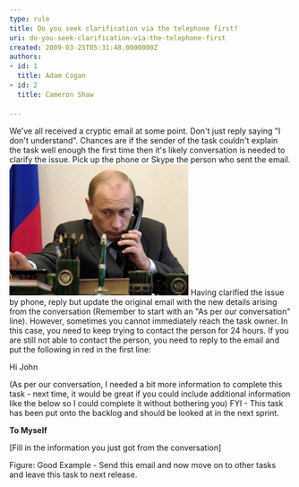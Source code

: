```yaml
---
type: rule
title: Do you seek clarification via the telephone first?
uri: do-you-seek-clarification-via-the-telephone-first
created: 2009-03-25T05:31:48.0000000Z
authors:
- id: 1
  title: Adam Cogan
- id: 2
  title: Cameron Shaw

---
```


We've all received a cryptic email at some point. Don't just reply saying "I don't understand". Chances are if the sender of the task couldn't explain the task well enough the first time then it's likely conversation is needed to clarify the issue. Pick up the phone or Skype the person who sent the email. <br>
![If an email isn't clear, a phone call generally sorts problems out quickly](putin-phone.jpg)
Having clarified the issue by phone, reply but update the original email with the new details arising from the conversation (Remember to start with an "As per our conversation" line).
However, sometimes you cannot immediately reach the task owner. In this case, you need to keep trying to contact the person for 24 hours. If you are still not able to contact the person, you need to reply to the email and put the following in red in the first line: 


Hi John

(As per our conversation, I needed a bit more information to complete this task - next time, it would be great if you could include additional information like the below so I could complete it without bothering you)
FYI - This task has been put onto the backlog and should be looked at in the next sprint.

**To Myself**

[Fill in the information you just got from the conversation]

Figure: Good Example - Send this email and now move on to other tasks and leave this task to next release.
